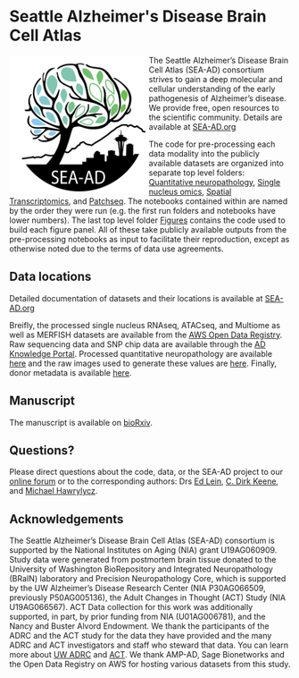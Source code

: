 # Seattle Alzheimer's Disease Brain Cell Atlas

<img src="Images/SEA-AD.png" width="250" align="left" />

The Seattle Alzheimer’s Disease Brain Cell Atlas (SEA-AD) consortium strives to gain a deep molecular and cellular understanding of the early pathogenesis of Alzheimer’s disease. We provide free, open resources to the scientific community. Details are available at [SEA-AD.org](https://sea-ad.org)

The code for pre-processing each data modality into the publicly available datasets are organized into separate top level folders: [Quantitative neuropathology](Quantitative%20neuropathology), [Single nucleus omics](Single%20nucleus%20omics), [Spatial Transcriptomics](Spatial%20Transcriptomics), and [Patchseq](Patchseq). The notebooks contained within are named by the order they were run (e.g. the first run folders and notebooks have lower numbers). The last top level folder [Figures](Figures) contains the code used to build each figure panel. All of these take publicly available outputs from the pre-processing notebooks as input to facilitate their reproduction, except as otherwise noted due to the terms of data use agreements.

## Data locations
Detailed documentation of datasets and their locations is available at [SEA-AD.org](https://portal.brain-map.org/explore/seattle-alzheimers-disease/seattle-alzheimers-disease-brain-cell-atlas-download)

Breifly, the processed single nucleus RNAseq, ATACseq, and Multiome as well as MERFISH datasets are available from the [AWS Open Data Registry](https://registry.opendata.aws/allen-sea-ad-atlas/). Raw sequencing data and SNP chip data are available through the [AD Knowledge Portal](http://adknowledgeportal.synapse.org/Explore/Studies/DetailsPage?Study=syn26223298). Processed quantitative neuropathology are available [here](https://brainmapportal-live-4cc80a57cd6e400d854-f7fdcae.divio-media.net/filer_public/f0/1a/f01acfd1-63e5-4de5-afc6-729af9a80cc9/sea-ad_all_mtg_quant_neuropath_bydonorid_081122.csv) and the raw images used to generate these values are [here](https://registry.opendata.aws/allen-sea-ad-atlas). Finally, donor metadata is available [here](https://brainmapportal-live-4cc80a57cd6e400d854-f7fdcae.divio-media.net/filer_public/b4/c7/b4c727e1-ede1-4c61-b2ee-bf1ae4a3ef68/sea-ad_cohort_donor_metadata_072524.xlsx).

## Manuscript
The manuscript is available on [bioRxiv](https://www.biorxiv.org/content/10.1101/2023.05.08.539485v3.full).

## Questions?
Please direct questions about the code, data, or the SEA-AD project to our [online forum](https://community.brain-map.org/) or to the corresponding authors: Drs [Ed Lein](mailto:EdL@alleninstitute.org), [C. Dirk Keene](mailto:cdkeene@uw.edu), and [Michael Hawrylycz](mailto:mikeh@alleninstitute.org).

## Acknowledgements
The Seattle Alzheimer’s Disease Brain Cell Atlas (SEA-AD) consortium is supported by the National Institutes on Aging (NIA) grant U19AG060909. Study data were generated from postmortem brain tissue donated to the University of Washington BioRepository and Integrated Neuropathology (BRaIN) laboratory and Precision Neuropathology Core, which is supported by the UW Alzheimer’s Disease Research Center (NIA P30AG066509, previously P50AG005136), the Adult Changes in Thought (ACT) Study (NIA U19AG066567). ACT Data collection for this work was additionally supported, in part, by prior funding from NIA (U01AG006781), and the Nancy and Buster Alvord Endowment. We thank the participants of the ADRC and the ACT study for the data they have provided and the many ADRC and ACT investigators and staff who steward that data. You can learn more about [UW ADRC](https://depts.washington.edu/mbwc/adrc) and [ACT](https://actagingstudy.org/). We thank AMP-AD, Sage Bionetworks and the Open Data Registry on AWS for hosting various datasets from this study.
